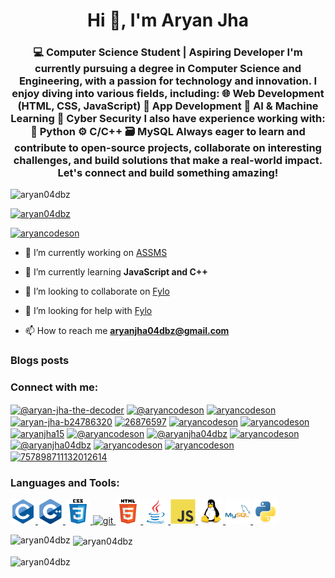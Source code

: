 <h1 align="center">Hi 👋, I'm Aryan Jha</h1>
<h3 align="center">💻 Computer Science Student | Aspiring Developer I'm currently pursuing a degree in Computer Science and Engineering, with a passion for technology and innovation. I enjoy diving into various fields, including: 🌐 Web Development (HTML, CSS, JavaScript) 📱 App Development 🤖 AI & Machine Learning 🔐 Cyber Security I also have experience working with: 🐍 Python ⚙️ C/C++ 🗃️ MySQL Always eager to learn and contribute to open-source projects, collaborate on interesting challenges, and build solutions that make a real-world impact. Let's connect and build something amazing!</h3>

<p align="left"> <img src="https://komarev.com/ghpvc/?username=aryan04dbz&label=Profile%20views&color=0e75b6&style=flat" alt="aryan04dbz" /> </p>

<p align="left"> <a href="https://github.com/ryo-ma/github-profile-trophy"><img src="https://github-profile-trophy.vercel.app/?username=aryan04dbz" alt="aryan04dbz" /></a> </p>

<p align="left"> <a href="https://twitter.com/aryancodeson" target="blank"><img src="https://img.shields.io/twitter/follow/aryancodeson?logo=twitter&style=for-the-badge" alt="aryancodeson" /></a> </p>

- 🔭 I’m currently working on [ASSMS](https://github.com/aryan04dbz/ASSMS)

- 🌱 I’m currently learning **JavaScript and C++**

- 👯 I’m looking to collaborate on [Fylo](https://github.com/aryan04dbz/FLYO_frontend_practice)

- 🤝 I’m looking for help with [Fylo](https://github.com/aryan04dbz/FLYO_frontend_practice)

- 📫 How to reach me **aryanjha04dbz@gmail.com**

### Blogs posts
<!-- BLOG-POST-LIST:START -->
<!-- BLOG-POST-LIST:END -->

<h3 align="left">Connect with me:</h3>
<p align="left">
<a href="https://codepen.io/@aryan-jha-the-decoder" target="blank"><img align="center" src="https://raw.githubusercontent.com/rahuldkjain/github-profile-readme-generator/master/src/images/icons/Social/codepen.svg" alt="@aryan-jha-the-decoder" height="30" width="40" /></a>
<a href="https://dev.to/@aryancodeson" target="blank"><img align="center" src="https://raw.githubusercontent.com/rahuldkjain/github-profile-readme-generator/master/src/images/icons/Social/devto.svg" alt="@aryancodeson" height="30" width="40" /></a>
<a href="https://twitter.com/aryancodeson" target="blank"><img align="center" src="https://raw.githubusercontent.com/rahuldkjain/github-profile-readme-generator/master/src/images/icons/Social/twitter.svg" alt="aryancodeson" height="30" width="40" /></a>
<a href="https://linkedin.com/in/aryan-jha-b24786320" target="blank"><img align="center" src="https://raw.githubusercontent.com/rahuldkjain/github-profile-readme-generator/master/src/images/icons/Social/linked-in-alt.svg" alt="aryan-jha-b24786320" height="30" width="40" /></a>
<a href="https://stackoverflow.com/users/26876597" target="blank"><img align="center" src="https://raw.githubusercontent.com/rahuldkjain/github-profile-readme-generator/master/src/images/icons/Social/stack-overflow.svg" alt="26876597" height="30" width="40" /></a>
<a href="https://kaggle.com/aryancodeson" target="blank"><img align="center" src="https://raw.githubusercontent.com/rahuldkjain/github-profile-readme-generator/master/src/images/icons/Social/kaggle.svg" alt="aryancodeson" height="30" width="40" /></a>
<a href="https://dribbble.com/aryancodeson" target="blank"><img align="center" src="https://raw.githubusercontent.com/rahuldkjain/github-profile-readme-generator/master/src/images/icons/Social/dribbble.svg" alt="aryancodeson" height="30" width="40" /></a>
<a href="https://www.behance.net/aryanjha15" target="blank"><img align="center" src="https://raw.githubusercontent.com/rahuldkjain/github-profile-readme-generator/master/src/images/icons/Social/behance.svg" alt="aryanjha15" height="30" width="40" /></a>
<a href="https://hashnode.com/@aryancodeson" target="blank"><img align="center" src="https://raw.githubusercontent.com/rahuldkjain/github-profile-readme-generator/master/src/images/icons/Social/hashnode.svg" alt="@aryancodeson" height="30" width="40" /></a>
<a href="https://medium.com/@aryanjha04dbz" target="blank"><img align="center" src="https://raw.githubusercontent.com/rahuldkjain/github-profile-readme-generator/master/src/images/icons/Social/medium.svg" alt="@aryanjha04dbz" height="30" width="40" /></a>
<a href="https://www.codechef.com/users/aryancodeson" target="blank"><img align="center" src="https://cdn.jsdelivr.net/npm/simple-icons@3.1.0/icons/codechef.svg" alt="aryancodeson" height="30" width="40" /></a>
<a href="https://www.hackerrank.com/@aryanjha04dbz" target="blank"><img align="center" src="https://raw.githubusercontent.com/rahuldkjain/github-profile-readme-generator/master/src/images/icons/Social/hackerrank.svg" alt="@aryanjha04dbz" height="30" width="40" /></a>
<a href="https://codeforces.com/profile/aryancodeson" target="blank"><img align="center" src="https://raw.githubusercontent.com/rahuldkjain/github-profile-readme-generator/master/src/images/icons/Social/codeforces.svg" alt="aryancodeson" height="30" width="40" /></a>
<a href="https://www.leetcode.com/aryancodeson" target="blank"><img align="center" src="https://raw.githubusercontent.com/rahuldkjain/github-profile-readme-generator/master/src/images/icons/Social/leet-code.svg" alt="aryancodeson" height="30" width="40" /></a>
<a href="https://discord.gg/757898711132012614" target="blank"><img align="center" src="https://raw.githubusercontent.com/rahuldkjain/github-profile-readme-generator/master/src/images/icons/Social/discord.svg" alt="757898711132012614" height="30" width="40" /></a>
</p>

<h3 align="left">Languages and Tools:</h3>
<p align="left"> <a href="https://www.cprogramming.com/" target="_blank" rel="noreferrer"> <img src="https://raw.githubusercontent.com/devicons/devicon/master/icons/c/c-original.svg" alt="c" width="40" height="40"/> </a> <a href="https://www.w3schools.com/cpp/" target="_blank" rel="noreferrer"> <img src="https://raw.githubusercontent.com/devicons/devicon/master/icons/cplusplus/cplusplus-original.svg" alt="cplusplus" width="40" height="40"/> </a> <a href="https://www.w3schools.com/css/" target="_blank" rel="noreferrer"> <img src="https://raw.githubusercontent.com/devicons/devicon/master/icons/css3/css3-original-wordmark.svg" alt="css3" width="40" height="40"/> </a> <a href="https://git-scm.com/" target="_blank" rel="noreferrer"> <img src="https://www.vectorlogo.zone/logos/git-scm/git-scm-icon.svg" alt="git" width="40" height="40"/> </a> <a href="https://www.w3.org/html/" target="_blank" rel="noreferrer"> <img src="https://raw.githubusercontent.com/devicons/devicon/master/icons/html5/html5-original-wordmark.svg" alt="html5" width="40" height="40"/> </a> <a href="https://www.java.com" target="_blank" rel="noreferrer"> <img src="https://raw.githubusercontent.com/devicons/devicon/master/icons/java/java-original.svg" alt="java" width="40" height="40"/> </a> <a href="https://developer.mozilla.org/en-US/docs/Web/JavaScript" target="_blank" rel="noreferrer"> <img src="https://raw.githubusercontent.com/devicons/devicon/master/icons/javascript/javascript-original.svg" alt="javascript" width="40" height="40"/> </a> <a href="https://www.linux.org/" target="_blank" rel="noreferrer"> <img src="https://raw.githubusercontent.com/devicons/devicon/master/icons/linux/linux-original.svg" alt="linux" width="40" height="40"/> </a> <a href="https://www.mysql.com/" target="_blank" rel="noreferrer"> <img src="https://raw.githubusercontent.com/devicons/devicon/master/icons/mysql/mysql-original-wordmark.svg" alt="mysql" width="40" height="40"/> </a> <a href="https://www.python.org" target="_blank" rel="noreferrer"> <img src="https://raw.githubusercontent.com/devicons/devicon/master/icons/python/python-original.svg" alt="python" width="40" height="40"/> </a> </p>

<p><img align="left" src="https://github-readme-stats.vercel.app/api/top-langs?username=aryan04dbz&show_icons=true&locale=en&layout=compact" alt="aryan04dbz" /></p>

<p>&nbsp;<img align="center" src="https://github-readme-stats.vercel.app/api?username=aryan04dbz&show_icons=true&locale=en" alt="aryan04dbz" /></p>

<p><img align="center" src="https://github-readme-streak-stats.herokuapp.com/?user=aryan04dbz&" alt="aryan04dbz" /></p>
